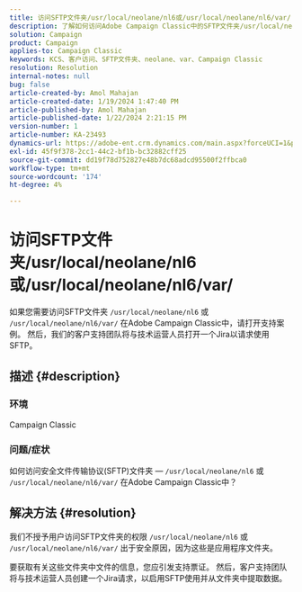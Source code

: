 ```yaml
---
title: 访问SFTP文件夹/usr/local/neolane/nl6或/usr/local/neolane/nl6/var/
description: 了解如何访问Adobe Campaign Classic中的SFTP文件夹/usr/local/neolane/nl6或/usr/local/neolane/nl6/var/ 。 打开支持案例。
solution: Campaign
product: Campaign
applies-to: Campaign Classic
keywords: KCS、客户访问、SFTP文件夹、neolane、var、Campaign Classic
resolution: Resolution
internal-notes: null
bug: false
article-created-by: Amol Mahajan
article-created-date: 1/19/2024 1:47:40 PM
article-published-by: Amol Mahajan
article-published-date: 1/22/2024 2:21:15 PM
version-number: 1
article-number: KA-23493
dynamics-url: https://adobe-ent.crm.dynamics.com/main.aspx?forceUCI=1&pagetype=entityrecord&etn=knowledgearticle&id=0057654c-d1b6-ee11-a569-6045bd006268
exl-id: 45f9f378-2cc1-44c2-bf1b-bc32882cff25
source-git-commit: dd19f78d752827e48b7dc68adcd95500f2ffbca0
workflow-type: tm+mt
source-wordcount: '174'
ht-degree: 4%

---
```


# 访问SFTP文件夹/usr/local/neolane/nl6或/usr/local/neolane/nl6/var/


如果您需要访问SFTP文件夹 `/usr/local/neolane/nl6` 或 `/usr/local/neolane/nl6/var/` 在Adobe Campaign Classic中，请打开支持案例。 然后，我们的客户支持团队将与技术运营人员打开一个Jira以请求使用SFTP。

## 描述 {#description}


### 环境

Campaign Classic



### <b>问题/症状</b>

如何访问安全文件传输协议(SFTP)文件夹 —  `/usr/local/neolane/nl6` 或 `/usr/local/neolane/nl6/var/` 在Adobe Campaign Classic中？


## 解决方法 {#resolution}


我们不授予用户访问SFTP文件夹的权限 `/usr/local/neolane/nl6` 或 `/usr/local/neolane/nl6/var/` 出于安全原因，因为这些是应用程序文件夹。

要获取有关这些文件夹中文件的信息，您应引发支持票证。 然后，客户支持团队将与技术运营人员创建一个Jira请求，以启用SFTP使用并从文件夹中提取数据。
